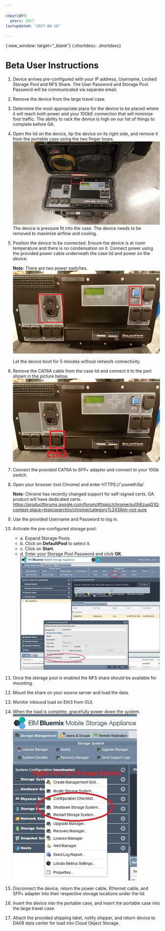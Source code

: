 ```yaml
---

copyright:
  years: 2017
lastupdated: "2017-06-16"

---
```

{:new_window: target="_blank"}
{:shortdesc: .shortdesc}

# Beta User Instructions


1.	Device arrives pre-configured with your IP address, Username, Locked Storage Pool and NFS Share.  The User Password and Storage Pool Password will be communicated via separate email.

2.	Remove the device from the large travel case.

3.	Determine the most appropriate place for the device to be placed where it will reach both power and your 10GbE connection that will minimize foot traffic.  The ability to rack the device is high on our list of things to complete before GA.

4.	Open the lid on the device, tip the device on its right side, and remove it from the portable case using the two finger loops.  
    ![Top of Device](/images/UserGuide1.png)
    The device is pressure fit into the case.  The device needs to be removed to maximize airflow and cooling.
    

5.	Position the device to be connected. Ensure the device is at room temperature and there is no condensation on it. Connect power using the provided power cable underneath the case lid and power on the device. 

    **Note**: There are two power switches. 
    ![Power switches](/images/UserGuide2.jpg) 
  
    Let the device boot for 5 minutes without network connectivity.
 
6.	Remove the CAT6A cable from the case lid and connect it to the port shown in the picture below.
    ![](/images/UserGuide3.jpg)
    

7.	Connect the provided CAT6A to SFP+ adapter and connect to your 10Gb switch.

8.	Open your browser (not Chrome) and enter HTTPS://'youreth3ip'  

    **Note**: Chrome has recently changed support for self-signed certs. GA product will have dedicated certs.
    https://productforums.google.com/forum/#!topic/chrome/su0hEzupG1Q;context-place=topicsearchin/chrome/category%243Aim-not-sure

9.	Use the provided Username and Password to log in.

10.	Activate the pre-configured storage pool:
    - a. Expand Storage Pools.
    - b. Click on **DefaultPool** to select it. 
    - c. Click on **Start**. 
    - d. Enter your Storage Pool Password and click **OK**. 
    ![Activate Storage Pool](/images/UserGuide4.png)
    

11.	Once the storage pool is enabled the NFS share should be available for mounting.

12.	Mount the share on your source server and load the data.

13.	Monitor inbound load on Eth3 from GUI.

14.	When the load is complete, gracefully power down the system.  
    ![Right Click on Storage Systems and select Shutdown Storage System...](/images/UserGuide5.jpg)
 
15.	Disconnect the device, return the power cable, Ethernet cable, and SFP+ adapter into their respective storage locations under the lid.  

16.	Insert the device into the portable case, and insert the portable case into the large travel case.

17.	Attach the provided shipping label, notify shipper, and return device to DA09 data center for load into Cloud Object Storage.
